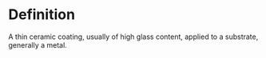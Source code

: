 # Definition

A thin ceramic coating, usually of high glass content, applied to a
substrate, generally a metal.
